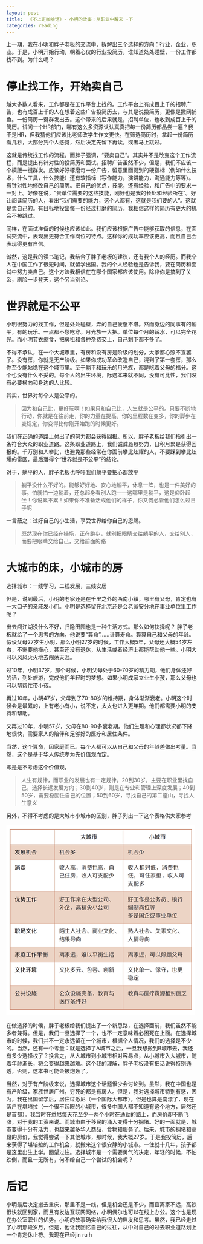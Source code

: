 ```yaml
---
layout: post
title:  《不上班咖啡馆》- 小明的故事：从职业中醒来 -下
categories: reading
---
```


上一期，我在小明和胖子老板的交流中，拆解出三个选择的方向：行业，企业，职业。于是，小明开始行动，朝着心仪的行业投简历，谁知道处处碰壁，一份工作都找不到。为什么呢？ 

# 停止找工作，开始卖自己

越大多数人看来，工作都是在工作平台上找的。工作平台上有成百上千的招聘广告，也有成百上千的人在想着这些广告投简历去，与其是说投简历，更像是撒网捕鱼。一份简历一键群发出去。这个带来的后果就是，招聘单位，也收到成百上千的简历。试问一个HR部门，哪有这么多资源认认真真把每一份简历都品尝一遍？我不是HR，但我猜他们应该比老师改学生作文更快。在筛选简历时，拿起一份简历看几秒，大部分凭个人感觉，然后决定先留下再读，或者马上跳过。

这就是传统找工作的流程。而胖子强调，“要卖自己”。其实并不是改变这个工作流程，而是提出有针对性的投简历和面试。招聘广告虽然不少，但是，我们不应该一个模版一键群发。应该好好琢磨每一份广告，留意里面提到的硬指标（例如什么技术，什么工具，什么技能）还有软指标（写作能力，演讲能力，沟通能力等等）。有针对性地修改自己的简历。把自己的优点，技能，还有经验，和广告中的要求一一对上。好像在说，“贵单位需要的这些技能，刚好也是我的长处和经验所在”。好让阅读简历的人，看出“我们需要的能力，这个人都有，这就是我们要的人”。这就是卖自己的。有目标地投出每一份经过打磨的简历，我相信这样的简历有更大的机会不被跳过。

同样，在面试准备的时候也应该如此。我们应该根据广告中能够获取的信息，在面试交流中，表现出更符合工作岗位的特点。这样你的成功率应该更高，而且自己会表现得更有自信。

诚然，这是我的读书笔记，我结合了胖子老板的建议，还有我个人的经历。而我个人在中国工作了很短时间，就留学出国。我的个人经验也是告诉我，要在简历和面试中努力卖自己。这个方法我相信在在哪个国家都应该使用。除非你是搞到了关系，刷脸一步登天，这个另当别论。


# 世界就是不公平

小明很努力的找工作，但是处处碰壁，弄的自己疲惫不堪。然而身边的同事有的躺平，有的玩乐。一点都不愁吃穿。月光族一大把。单位每个月的薪水，可以完全花光。而小明节衣缩食，把房租和各种杂费交上，自己剩下都不多了。

不得不承认，在一个大城市里，有房和没有房是阶级的划分，大家都心照不宣罢了。没有房，你就是无产阶级。如果你成功革命改造自己，混到了第一套房，那么你至少能站稳在这个城市里。至于躺平和玩乐的月光族，都是吃着父母的福分。这个也没有什么不妥的。每个人的出生环境，际遇本来就不同，没有可比性，我们没有必要横向和身边的人比较。


其实，世界对每个人是公平的。

> 因为和自己比，更好玩啊！如果只和自己比，人生就是公平的。只要不断地行动，你就是在往前走，你的力量在提高，你的里程数在变多，你的脚步在变稳定，你变得比你刚开始跑的时候更好。

我们在正确的道路上付出了的努力都会获得回报。所以，胖子老板给我们指引出一条符合大众的职业道路。这条职业道路上，我们诚诚恳恳努力，日积月累是获得回报的。千万别和人攀比，也避免那些经常在你面前攀比炫耀的人，不要踩到攀比炫耀的雷区，最后落得个“世界就是不公平”的结论。

对于，躺平的人，胖子老板也呼吁我们躺平要把心都放平

> 躺平没什么不好的。能够好好地、安心地躺平，休息一阵，也是一件美好的事。怕就怕一边躺着，还总起身看别人跑——这哪里是躺平，这是仰卧起坐！你说累不累！如果你不准备活成他们的样子，你又何必管他们怎么过日子呢

一言蔽之：过好自己的小生活，享受世界给你自己的恩赐。

> 既然现在你已经在操场，正在跑步，就别把眼睛交给躺平的人，交给别人，而要把眼睛交给自己，交给前面的路

# 大城市的床，小城市的房

选择城市：一线学习，二线发展，三线安居

但是，说到最后，小明的老家还是在千里之外的西南小镇，哪里有父母，肯定也有一大口子的亲戚发小们。小明是选择留在北京还是会老家安分地在事业单位里工作呢？

出去闯江湖没什么不好，归隐田园也是一种生活方式。那么如何抉择呢？ 胖子老板就给了一个思考的方向，他说要“算命”……计算寿命。算算自己和父母的年龄。假设父母27岁生小明，那么小明27岁的时候，工作大概5年，父母还大概54岁左右，不需要他操心，甚至还没有退休，从生活或者经济上都能帮助他一些。小明大可以风风火火地去闯荡天涯。

过10年，小明37岁，那个时候，小明父母处于60-70岁的精力期，他们身体还好的话，到处旅游，完成他们年轻时的梦想。如果小明成家立业生小孩，那么父母也可以帮帮忙带小孩。

再过10年，小明47岁，父母到了70-80岁的维持期，身体渐渐衰老。小明这个时候会是最累的，上有老小有小，说不定，太太也进入更年期。他们都需要小明的支持和帮助。

又再过10年，小明57岁，父母在80-90多衰老期。他们生理和心理都状况都下降地很快，需要家人的陪伴和足够好的医疗和居住条件。

当然，这个算命，因家庭而已。每个人都可以从自己和父母的年龄差做出考量。当然，这个是基于华人传统孝为先价值观而定。

即是是不考虑这个价值观，

> 人生有规律，而职业的发展也有一定规律。20到30岁，主要在职业里找自己，选择长远发展方向；30到40岁，则是在专业和管理上深度发展；40到50岁，需要稳固住自己的位置；50到60岁，寻找自己的第二座山，寻找人生意义

另外，不得不考虑的是大城市小城市的区别，胖子列出一下这个表格供大家参考

![不上班咖啡馆-大小城市.png](/assets/%E4%B8%8D%E4%B8%8A%E7%8F%AD%E5%92%96%E5%95%A1%E9%A6%86-%E5%A4%A7%E5%B0%8F%E5%9F%8E%E5%B8%82.png)

在做选择的时候，胖子老板给我们提出了一个新思路，在选择面前，我们虽然不能多者兼得。但是，我们一旦选择了一个，也不一定意味着必困死在上面。在选择城市的时候，我们并不一定永远留在一个城市，根据个人情况，我们的选择是不少的。当然，还有一个考量：就是选择了A城市之后，一旦我想搬到B城市去，我还有多少选择权了？换言之，从大城市到小城市相对容易点，从小城市入大城市，随着年龄渐长，将会变得越来越难。这个我的理解，胖子老板没有把话说得特别通透，否则，这本书可能会被炮轰了。

当然，对于有产阶级来说，选择城市这个话题很少会讨论到。虽然，我在中国也是有产阶级，家族世居广州，穷死的都是有房人。但是，我对选择城市特别有感，因为，我在出国留学后，居住过悉尼（一个国际大都市），但是也算是南漂了，现在落户在堪培拉（一个很不起眼的小城市，很多中国人都不知道有这个地方，居然还是首都）。我当时在悉尼每天花至少一两个小时在通勤的路上，而房价却不断飞涨，对于我的工资来说。而城市由于移民的涌入变得十分拥堵。好的一面就是，城市变得十分有活力，也越来越多华人商品，食物和服务了。后来，城市的拥堵和高昂的房价，我觉得尝试一下其他城市，那时候，我大概27岁。于是我投简历，后来获得了堪培拉的工作机会，就搬来这个很安静的小城市。一住就十几年，孩子都是这里出生上学。回望过往。选择城市是一个需要勇气的决定，年轻的时候，不怕跌倒，而且一无所有，何不给自己一个尝试的机会呢？

# 后记

小明最后决定搬去重庆，那里不是一线，但是机会还是不少，而且离家不远，高铁很快就回到家，而且有发达互联网网络，小明偶尔也可以在线上办公。这个也是现在办公室职业的优势。小明的故事确实给我很大的启发和思考。虽然，我已经走过了小明那段岁月，但是，他让我回忆自己的过往，从中对自己的过去职业道路划上一个肯定休止符。我现在已经jin ru h

<!--stackedit_data:
eyJoaXN0b3J5IjpbLTEyOTgwNzY4MTIsMTA0NjM1Njk0MiwtMT
A5NDcwNjEzMF19
-->
